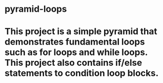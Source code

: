 # pyramid-loops
# This project is a simple pyramid that demonstrates fundamental loops such as for loops and while loops. This project also contains if/else statements to condition loop blocks.